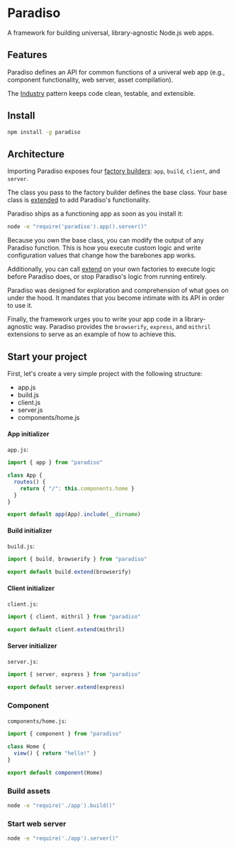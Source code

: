 # Paradiso

A framework for building universal, library-agnostic Node.js web apps.

## Features

Paradiso defines an API for common functions of a univeral web app (e.g., component functionality, web server, asset compilation).

The [Industry](https://github.com/invrs/industry) pattern keeps code clean, testable, and extensible.

## Install

```bash
npm install -g paradiso
```

## Architecture

Importing Paradiso exposes four [factory builders](https://github.com/invrs/industry/blob/master/READMORE.md#factory-basics): `app`, `build`, `client`, and `server`.

The class you pass to the factory builder defines the base class. Your base class is [extended](https://github.com/invrs/industry/blob/master/READMORE.md#extend-factories) to add Paradiso's functionality.

Paradiso ships as a functioning app as soon as you install it:

```bash
node -e "require('paradiso').app().server()"
```

Because you own the base class, you can modify the output of any Paradiso function. This is how you execute custom logic and write configuration values that change how the barebones app works.

Additionally, you can call [extend](https://github.com/invrs/industry/blob/master/READMORE.md#extend-factories) on your own factories to execute logic before Paradiso does, or stop Paradiso's logic from running entirely.

Paradiso was designed for exploration and comprehension of what goes on under the hood. It mandates that you become intimate with its API in order to use it.

Finally, the framework urges you to write your app code in a library-agnostic way. Paradiso provides the `browserify`, `express`, and `mithril` extensions to serve as an example of how to achieve this.

## Start your project

First, let's create a very simple project with the following structure:

- app.js
- build.js
- client.js
- server.js
- components/home.js

#### App initializer

`app.js`:

```js
import { app } from "paradiso"

class App {
  routes() {
    return { "/": this.components.home }
  }
}

export default app(App).include(__dirname)
```

#### Build initializer

`build.js`:

```js
import { build, browserify } from "paradiso"

export default build.extend(browserify)
```

#### Client initializer

`client.js`:

```js
import { client, mithril } from "paradiso"

export default client.extend(mithril)
```

#### Server initializer

`server.js`: 

```js
import { server, express } from "paradiso"

export default server.extend(express)
```

### Component

`components/home.js`:

```js
import { component } from "paradiso"

class Home {
  view() { return "hello!" }
}

export default component(Home)
```

### Build assets

```bash
node -e "require('./app').build()"
```

### Start web server

```bash
node -e "require('./app').server()"
```
